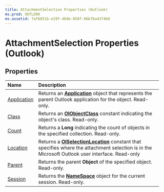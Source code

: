 ```yaml
---
title: AttachmentSelection Properties (Outlook)
ms.prod: OUTLOOK
ms.assetid: 7af6051b-e29f-4b9e-858f-86b76a43f4b0
---
```



# AttachmentSelection Properties (Outlook)

## Properties



|**Name**|**Description**|
|:-----|:-----|
|[Application](attachmentselection-application-property-outlook.md)|Returns an  **[Application](application-object-outlook.md)** object that represents the parent Outlook application for the object. Read-only.|
|[Class](attachmentselection-class-property-outlook.md)|Returns an  **[OlObjectClass](olobjectclass-enumeration-outlook.md)** constant indicating the object's class. Read-only.|
|[Count](attachmentselection-count-property-outlook.md)|Returns a  **Long** indicating the count of objects in the specified collection. Read-only.|
|[Location](attachmentselection-location-property-outlook.md)|Returns a  **[OlSelectionLocation](olselectionlocation-enumeration-outlook.md)** constant that specifies where the attachment selection is in the Microsoft Outlook user interface. Read-only|
|[Parent](attachmentselection-parent-property-outlook.md)|Returns the parent  **Object** of the specified object. Read-only.|
|[Session](attachmentselection-session-property-outlook.md)|Returns the  **[NameSpace](namespace-object-outlook.md)** object for the current session. Read-only.|

